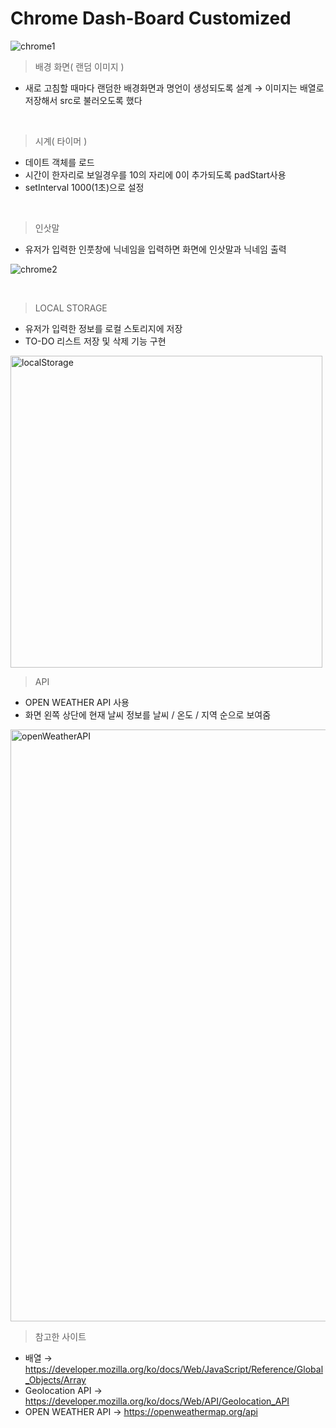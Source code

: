 # Chrome Dash-Board Customized

![chrome1](https://user-images.githubusercontent.com/71423455/199640224-8696663b-5b14-4a10-9804-dcdb67fda71c.png)


> 배경 화면( 랜덤 이미지 )

* 새로 고침할 때마다 랜덤한 배경화면과 명언이 생성되도록 설계
→ 이미지는 배열로 저장해서 src로 불러오도록 했다
<br>

> 시계( 타이머 )
* 데이트 객체를 로드
* 시간이 한자리로 보일경우를 10의 자리에 0이 추가되도록 padStart사용 
* setInterval 1000(1초)으로 설정
<br>


> 인삿말 
* 유저가 입력한 인풋창에 닉네임을 입력하면 화면에 인삿말과 닉네임 출력   

![chrome2](https://user-images.githubusercontent.com/71423455/199641402-6ad55353-4a7f-432f-afa3-3ed8b9bdcca7.gif)


<br>

> LOCAL STORAGE
* 유저가 입력한 정보를 로컬 스토리지에 저장 
* TO-DO 리스트 저장 및 삭제 기능 구현

<img width="499" alt="localStorage" src="https://user-images.githubusercontent.com/71423455/199645046-54e32c8d-90c3-4c9f-a1ab-4619e4842b55.png">

<br>

> API

* OPEN WEATHER API 사용
* 화면 왼쪽 상단에 현재 날씨 정보를 날씨 / 온도 / 지역 순으로 보여줌

<img width="947" alt="openWeatherAPI" src="https://user-images.githubusercontent.com/71423455/199645029-39b5ff9c-910c-4519-9f37-cc4a2ab25c68.png">

> 참고한 사이트

- 배열 → https://developer.mozilla.org/ko/docs/Web/JavaScript/Reference/Global_Objects/Array
- Geolocation API → https://developer.mozilla.org/ko/docs/Web/API/Geolocation_API
- OPEN WEATHER API → https://openweathermap.org/api
